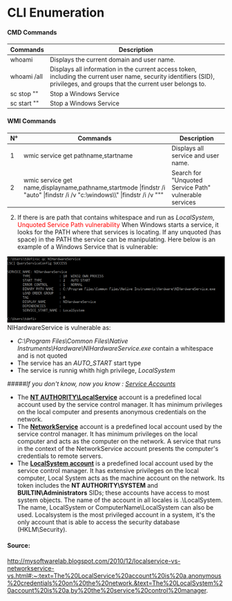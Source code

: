 # CLI Enumeration

#### CMD Commands

| Commands      | Description |
| ----------- | ----------- |
| whoami      | Displays the current domain and user name. |
| whoami /all   | Displays all information in the current access token, including the current user name, security identifiers (SID), privileges, and groups that the current user belongs to.|
| sc stop ""  | Stop a Windows Service|
| sc start ""  | Stop a Windows Service|


#### WMI Commands

|N°| Commands      | Description |
|-|---------- | ----------- |
|1| wmic service get pathname,startname      | Displays all service and user name. |
|2| wmic service get name,displayname,pathname,startmode \|findstr /i "auto" \|findstr /i /v "c:\windows\\\\" \|findstr /i /v """ | Search for "Unquoted Service Path" vulnerable services

02) If there is are path that contains whitespace and run as *LocalSystem*, <span style="color:red">Unquoted Service Path vulnerability</span> 
When Windows starts a service, it looks for the PATH where that services is locating. If any unquoted (has space) in the PATH the service can be manipulating.
Here below is an example of a Windows Service that is vulnerable:

![](Unquoted_Example.PNG)
NIHardwareService is vulnerable as:
- *C:\Program Files\Common Files\Native Instruments\Hardware\NIHardwareService.exe* contain a whitespace and is not quoted
- The service has an *AUTO_START* start type
- The service is runnig whith high privilege, *LocalSystem*


#####*If you don't know, now you know : [Service Accounts](https://docs.microsoft.com/en-us/windows/win32/services/service-user-accounts)*

- The **[NT AUTHORITY\LocalService](https://docs.microsoft.com/en-us/windows/win32/services/localservice-account)** account is a predefined local account used by the service control manager. It has minimum privileges on the local computer and presents anonymous credentials on the network. 
- The **[NetworkService](https://docs.microsoft.com/en-us/windows/win32/services/networkservice-account)** account is a predefined local account used by the service control manager. It has minimum privileges on the local computer and acts as the computer on the network. A service that runs in the context of the NetworkService account presents the computer's credentials to remote servers. 
- The **[LocalSystem account](https://docs.microsoft.com/en-us/windows/win32/services/localsystem-account)** is a predefined local account used by the service control manager. It has extensive privileges on the local computer, Local System acts as the machine account on the network. Its token includes the **NT AUTHORITY\SYSTEM** and **BUILTIN\Administrators** SIDs; these accounts have access to most system objects. The name of the account in all locales is .\LocalSystem. The name, LocalSystem or ComputerName\LocalSystem can also be used. Localsystem is the most privileged account in a system, it's the only account that is able to access the security database (HKLM\Security).

#### Source: 
http://mysoftwarelab.blogspot.com/2010/12/localservice-vs-networkservice-vs.html#:~:text=The%20LocalService%20account%20is%20a,anonymous%20credentials%20on%20the%20network.&text=The%20LocalSystem%20account%20is%20a,by%20the%20service%20control%20manager.